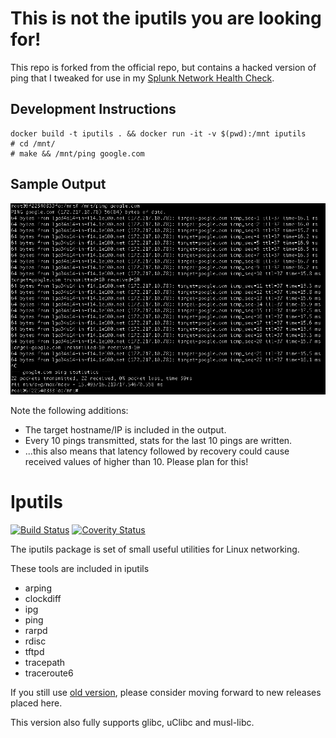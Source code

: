 
# This is not the iputils you are looking for!

This repo is forked from the official repo, but contains a hacked version of ping 
that I tweaked for use in my [Splunk Network Health Check](https://github.com/dmuth/splunk-network-health-check).

## Development Instructions

```
docker build -t iputils . && docker run -it -v $(pwd):/mnt iputils
# cd /mnt/
# make && /mnt/ping google.com
```

## Sample Output

<img src="./img/hacked-ping.png" />

Note the following additions:

- The target hostname/IP is included in the output.
- Every 10 pings transmitted, stats for the last 10 pings are written.
- ...this also means that latency followed by recovery could cause received values of higher than 10. Please plan for this!


# Iputils

[![Build Status](https://travis-ci.org/iputils/iputils.svg?branch=master)](https://travis-ci.org/iputils/iputils)
[![Coverity Status](https://scan.coverity.com/projects/1944/badge.svg?flat=1)](https://scan.coverity.com/projects/1944)

The iputils package is set of small useful utilities for Linux networking.

These tools are included in iputils
- arping
- clockdiff
- ipg
- ping
- rarpd
- rdisc
- tftpd
- tracepath
- traceroute6

If you still use [old version](http://www.skbuff.net/iputils/), please consider moving forward to new releases placed here.

This version also fully supports glibc, uClibc and musl-libc.

<!-- vim: set tw=80: -->

